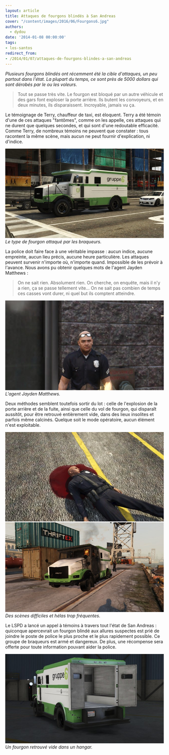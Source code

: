 ```yaml
---
layout: article
title: Attaques de fourgons blindés à San Andreas
cover: "/content/images/2016/06/Fourgons6.jpg"
authors:
  - dydou
date: '2014-01-08 00:00:00'
tags:
- los-santos
redirect_from:
- /2014/01/07/attaques-de-fourgons-blindes-a-san-andreas
---
```


_Plusieurs fourgons blindés ont récemment été la cible d'attaques, un peu partout dans l'état. La plupart du temps, ce sont près de 5000 dollars qui sont dérobés par le ou les voleurs._

> Tout se passe très vite. Le fourgon est bloqué par un autre véhicule et des gars font exploser la porte arrière. Ils butent les convoyeurs, et en deux minutes, ils disparaissent. Incroyable, jamais vu ça.

Le témoignage de Terry, chauffeur de taxi, est éloquent. Terry a été témoin d'une de ces attaques "fantômes", comme on les appelle, ces attaques qui ne durent que quelques secondes, et qui sont d'une redoutable efficacité. Comme Terry, de nombreux témoins ne peuvent que constater : tous racontent la même scène, mais aucun ne peut fournir d'explication, ni d'indice.

![Le type de fourgon attaqué par les braqueurs.](/content/images/2016/06/Fourgons1.jpg)
_Le type de fourgon attaqué par les braqueurs._

La police doit faire face à une véritable impasse : aucun indice, aucune empreinte, aucun lieu précis, aucune heure particulière. Les attaques peuvent survenir n'importe où, n'importe quand. Impossible de les prévoir à l'avance. Nous avons pu obtenir quelques mots de l'agent Jayden Matthews :

> On ne sait rien. Absolument rien. On cherche, on enquête, mais il n'y a rien, ça se passe tellement vite... On ne sait pas combien de temps ces casses vont durer, ni quel but ils comptent atteindre.

![L'agent Jayden Matthews.](/content/images/2016/06/Fourgons3_0.jpg)
_L'agent Jayden Matthews._

Deux méthodes semblent toutefois sortir du lot : celle de l'explosion de la porte arrière et de la fuite, ainsi que celle du vol de fourgon, qui disparaît aussitôt, pour être retrouvé entièrement vide, dans des lieux insolites et parfois même calcinés. Quelque soit le mode opératoire, aucun élément n'est exploitable.

![](/content/images/2016/06/Fourgons2.jpg)
![Des scènes difficiles et hélas trop fréquentes.](/content/images/2016/06/Fourgons5.jpg)
_Des scènes difficiles et hélas trop fréquentes._

Le LSPD a lancé un appel à témoins à travers tout l'état de San Andreas : quiconque apercevrait un fourgon blindé aux allures suspectes est prié de joindre le poste de police le plus proche et le plus rapidement possible. Ce groupe de braqueurs est armé et dangereux. De plus, une récompense sera offerte pour toute information pouvant aider la police.

![Un fourgon retrouvé vide dans un hangar.](/content/images/2016/06/Fourgons6_0.jpg)
_Un fourgon retrouvé vide dans un hangar._